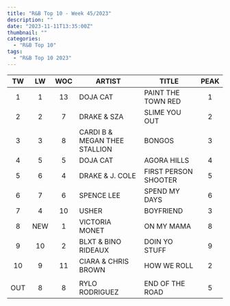 ```yaml
---
title: "R&B Top 10 - Week 45/2023"
description: ""
date: "2023-11-11T13:35:00Z"
thumbnail: ""
categories:
  - "R&B Top 10"
tags:
  - "R&B Top 10 2023"
---
```

<!--more-->
|TW|LW|WOC|ARTIST|TITLE|PEAK|
|:----:|:----:|:----:|----|----|:----:|
|1|1|13|DOJA CAT|PAINT THE TOWN RED|1|
|2|2|7|DRAKE & SZA|SLIME YOU OUT|2|
|3|3|8|CARDI B & MEGAN THEE STALLION|BONGOS|3|
|4|5|5|DOJA CAT|AGORA HILLS|4|
|5|6|4|DRAKE & J. COLE|FIRST PERSON SHOOTER|5|
|6|7|6|SPENCE LEE|SPEND MY DAYS|6|
|7|4|10|USHER|BOYFRIEND|3|
|8|NEW|1|VICTORIA MONET|ON MY MAMA|8|
|9|10|2|BLXT & BINO RIDEAUX|DOIN YO STUFF|9|
|10|9|11|CIARA & CHRIS BROWN|HOW WE ROLL|2|
| | | | | | |
|OUT|8|8|RYLO RODRIGUEZ|END OF THE ROAD|5|